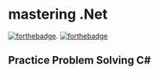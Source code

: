 # mastering .Net 

[![forthebadge](https://forthebadge.com/images/badges/reading-6th-grade-level.svg)](https://forthebadge.com). [![forthebadge](https://forthebadge.com/images/badges/open-source.svg)](https://forthebadge.com)

## Practice Problem Solving C#
